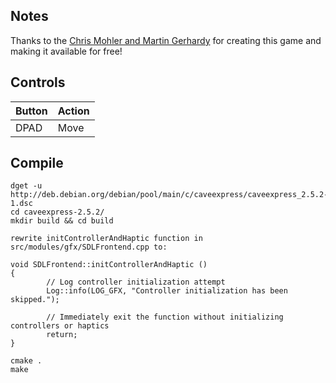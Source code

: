 ## Notes
Thanks to the [Chris Mohler and Martin Gerhardy](http://www.caveproductions.org/) for creating this game and making it available for free!

## Controls

| Button | Action |
|--|--| 
|DPAD| Move|


## Compile

```shell
dget -u http://deb.debian.org/debian/pool/main/c/caveexpress/caveexpress_2.5.2-1.dsc
cd caveexpress-2.5.2/
mkdir build && cd build 

rewrite initControllerAndHaptic function in src/modules/gfx/SDLFrontend.cpp to: 

void SDLFrontend::initControllerAndHaptic ()
{
        // Log controller initialization attempt
        Log::info(LOG_GFX, "Controller initialization has been skipped.");

        // Immediately exit the function without initializing controllers or haptics
        return;
}

cmake .
make
```